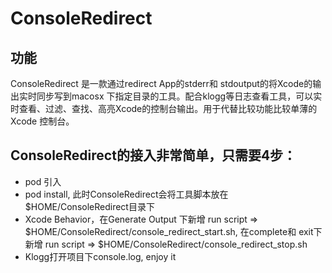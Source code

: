 # ConsoleRedirect
## 功能
ConsoleRedirect 是一款通过redirect App的stderr和 stdoutput的将Xcode的输出实时同步写到macosx 下指定目录的工具。配合klogg等日志查看工具，可以实时查看、过滤、查找、高亮Xcode的控制台输出。用于代替比较功能比较单薄的Xcode 控制台。


## ConsoleRedirect的接入非常简单，只需要4步：

* pod 引入
* pod install, 此时ConsoleRedirect会将工具脚本放在$HOME/ConsoleRedirect目录下
* Xcode Behavior，在Generate Output 下新增 run script => $HOME/ConsoleRedirect/console_redirect_start.sh, 在complete和 exit下新增 run script => $HOME/ConsoleRedirect/console_redirect_stop.sh
* Klogg打开项目下console.log, enjoy it